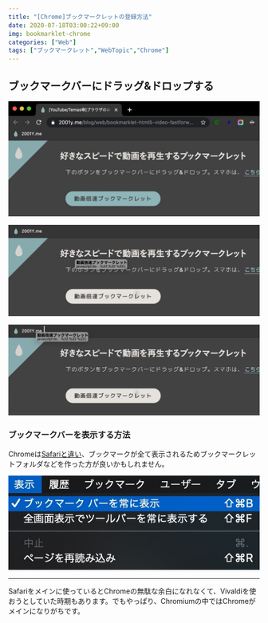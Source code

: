 ```yaml
---
title: "[Chrome]ブックマークレットの登録方法"
date: 2020-07-18T03:00:22+09:00
img: bookmarklet-chrome
categories: ["Web"]
tags: ["ブックマークレット","WebTopic","Chrome"]
---
```


## ブックマークバーにドラッグ&ドロップする

![](../../../images/bookmarklet-mac-chrome-1.jpg)

![](../../../images/bookmarklet-mac-chrome-2.jpg)

![](../../../images/bookmarklet-mac-chrome-3.jpg)

### ブックマークバーを表示する方法

Chromeは[Safariと違い](https://2001y.me/blog/web/bookmarklet-mac-safari/#ブックマークバーお気に入りバーを表示する方法)、ブックマークが全て表示されるためブックマークレットフォルダなどを作った方が良いかもしれません。

![Chromeメニューバー：表示＞ブックマーク バーを常に表示](../../../images/bookmarklet-mac-chrome-4.jpg)

***

Safariをメインに使っているとChromeの無駄な余白になれなくて、Vivaldiを使おうとしていた時期もあります。でもやっぱり、Chromiumの中ではChromeがメインになりがちです。
